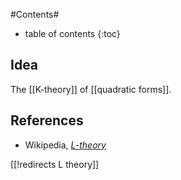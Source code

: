 
#Contents#
* table of contents
{:toc}

## Idea

The [[K-theory]] of [[quadratic forms]].

## References

* Wikipedia, _[L-theory](http://en.wikipedia.org/wiki/L-theory)_

[[!redirects L theory]]